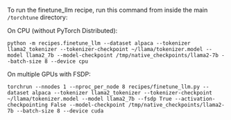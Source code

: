 To run the finetune_llm recipe, run this command from inside the main `/torchtune` directory:

On CPU (without PyTorch Distributed):
```
python -m recipes.finetune_llm --dataset alpaca --tokenizer llama2_tokenizer --tokenizer-checkpoint ~/llama/tokenizer.model --model llama2_7b --model-checkpoint /tmp/native_checkpoints/llama2-7b --batch-size 8 --device cpu
```

On multiple GPUs with FSDP:
```
torchrun --nnodes 1 --nproc_per_node 8 recipes/finetune_llm.py --dataset alpaca --tokenizer llama2_tokenizer --tokenizer-checkpoint ~/llama/tokenizer.model --model llama2_7b --fsdp True --activation-checkpointing False --model-checkpoint /tmp/native_checkpoints/llama2-7b --batch-size 8 --device cuda
```
